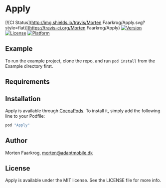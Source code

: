 # Apply

[![CI Status](http://img.shields.io/travis/Morten Faarkrog/Apply.svg?style=flat)](https://travis-ci.org/Morten Faarkrog/Apply)
[![Version](https://img.shields.io/cocoapods/v/Apply.svg?style=flat)](http://cocoapods.org/pods/Apply)
[![License](https://img.shields.io/cocoapods/l/Apply.svg?style=flat)](http://cocoapods.org/pods/Apply)
[![Platform](https://img.shields.io/cocoapods/p/Apply.svg?style=flat)](http://cocoapods.org/pods/Apply)

## Example

To run the example project, clone the repo, and run `pod install` from the Example directory first.

## Requirements

## Installation

Apply is available through [CocoaPods](http://cocoapods.org). To install
it, simply add the following line to your Podfile:

```ruby
pod "Apply"
```

## Author

Morten Faarkrog, morten@adaptmobile.dk

## License

Apply is available under the MIT license. See the LICENSE file for more info.
